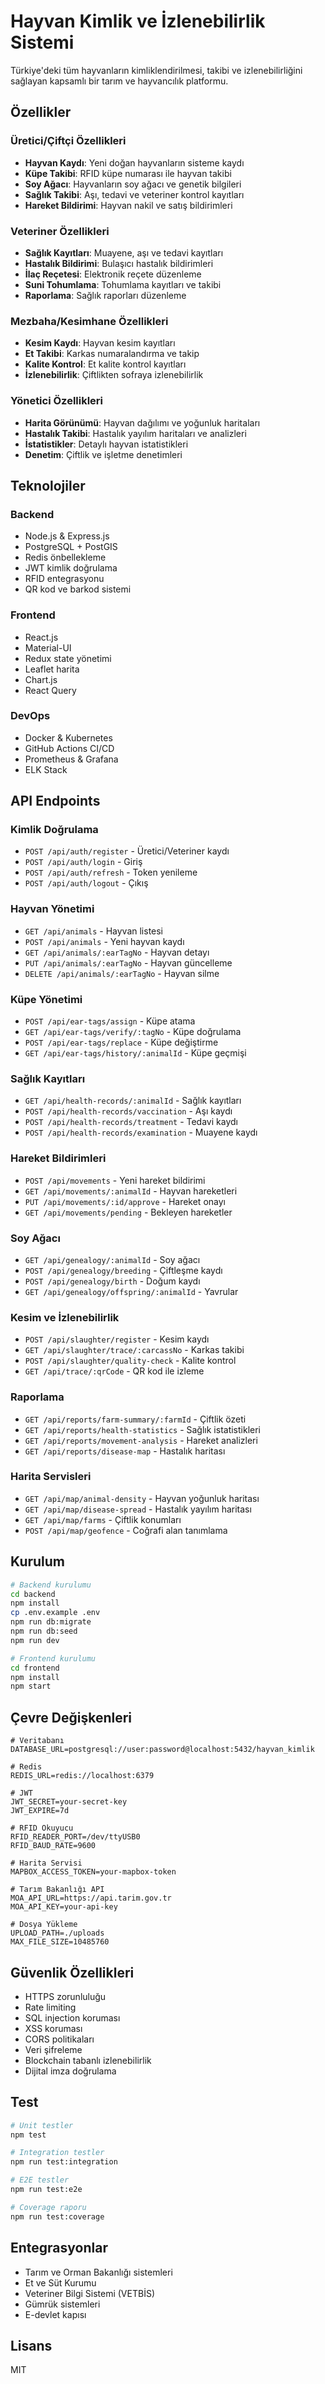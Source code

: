 # Hayvan Kimlik ve İzlenebilirlik Sistemi

Türkiye'deki tüm hayvanların kimliklendirilmesi, takibi ve izlenebilirliğini sağlayan kapsamlı bir tarım ve hayvancılık platformu.

## Özellikler

### Üretici/Çiftçi Özellikleri
- **Hayvan Kaydı**: Yeni doğan hayvanların sisteme kaydı
- **Küpe Takibi**: RFID küpe numarası ile hayvan takibi
- **Soy Ağacı**: Hayvanların soy ağacı ve genetik bilgileri
- **Sağlık Takibi**: Aşı, tedavi ve veteriner kontrol kayıtları
- **Hareket Bildirimi**: Hayvan nakil ve satış bildirimleri

### Veteriner Özellikleri
- **Sağlık Kayıtları**: Muayene, aşı ve tedavi kayıtları
- **Hastalık Bildirimi**: Bulaşıcı hastalık bildirimleri
- **İlaç Reçetesi**: Elektronik reçete düzenleme
- **Suni Tohumlama**: Tohumlama kayıtları ve takibi
- **Raporlama**: Sağlık raporları düzenleme

### Mezbaha/Kesimhane Özellikleri
- **Kesim Kaydı**: Hayvan kesim kayıtları
- **Et Takibi**: Karkas numaralandırma ve takip
- **Kalite Kontrol**: Et kalite kontrol kayıtları
- **İzlenebilirlik**: Çiftlikten sofraya izlenebilirlik

### Yönetici Özellikleri
- **Harita Görünümü**: Hayvan dağılımı ve yoğunluk haritaları
- **Hastalık Takibi**: Hastalık yayılım haritaları ve analizleri
- **İstatistikler**: Detaylı hayvan istatistikleri
- **Denetim**: Çiftlik ve işletme denetimleri

## Teknolojiler

### Backend
- Node.js & Express.js
- PostgreSQL + PostGIS
- Redis önbellekleme
- JWT kimlik doğrulama
- RFID entegrasyonu
- QR kod ve barkod sistemi

### Frontend
- React.js
- Material-UI
- Redux state yönetimi
- Leaflet harita
- Chart.js
- React Query

### DevOps
- Docker & Kubernetes
- GitHub Actions CI/CD
- Prometheus & Grafana
- ELK Stack

## API Endpoints

### Kimlik Doğrulama
- `POST /api/auth/register` - Üretici/Veteriner kaydı
- `POST /api/auth/login` - Giriş
- `POST /api/auth/refresh` - Token yenileme
- `POST /api/auth/logout` - Çıkış

### Hayvan Yönetimi
- `GET /api/animals` - Hayvan listesi
- `POST /api/animals` - Yeni hayvan kaydı
- `GET /api/animals/:earTagNo` - Hayvan detayı
- `PUT /api/animals/:earTagNo` - Hayvan güncelleme
- `DELETE /api/animals/:earTagNo` - Hayvan silme

### Küpe Yönetimi
- `POST /api/ear-tags/assign` - Küpe atama
- `GET /api/ear-tags/verify/:tagNo` - Küpe doğrulama
- `POST /api/ear-tags/replace` - Küpe değiştirme
- `GET /api/ear-tags/history/:animalId` - Küpe geçmişi

### Sağlık Kayıtları
- `GET /api/health-records/:animalId` - Sağlık kayıtları
- `POST /api/health-records/vaccination` - Aşı kaydı
- `POST /api/health-records/treatment` - Tedavi kaydı
- `POST /api/health-records/examination` - Muayene kaydı

### Hareket Bildirimleri
- `POST /api/movements` - Yeni hareket bildirimi
- `GET /api/movements/:animalId` - Hayvan hareketleri
- `PUT /api/movements/:id/approve` - Hareket onayı
- `GET /api/movements/pending` - Bekleyen hareketler

### Soy Ağacı
- `GET /api/genealogy/:animalId` - Soy ağacı
- `POST /api/genealogy/breeding` - Çiftleşme kaydı
- `POST /api/genealogy/birth` - Doğum kaydı
- `GET /api/genealogy/offspring/:animalId` - Yavrular

### Kesim ve İzlenebilirlik
- `POST /api/slaughter/register` - Kesim kaydı
- `GET /api/slaughter/trace/:carcassNo` - Karkas takibi
- `POST /api/slaughter/quality-check` - Kalite kontrol
- `GET /api/trace/:qrCode` - QR kod ile izleme

### Raporlama
- `GET /api/reports/farm-summary/:farmId` - Çiftlik özeti
- `GET /api/reports/health-statistics` - Sağlık istatistikleri
- `GET /api/reports/movement-analysis` - Hareket analizleri
- `GET /api/reports/disease-map` - Hastalık haritası

### Harita Servisleri
- `GET /api/map/animal-density` - Hayvan yoğunluk haritası
- `GET /api/map/disease-spread` - Hastalık yayılım haritası
- `GET /api/map/farms` - Çiftlik konumları
- `POST /api/map/geofence` - Coğrafi alan tanımlama

## Kurulum

```bash
# Backend kurulumu
cd backend
npm install
cp .env.example .env
npm run db:migrate
npm run db:seed
npm run dev

# Frontend kurulumu
cd frontend
npm install
npm start
```

## Çevre Değişkenleri

```env
# Veritabanı
DATABASE_URL=postgresql://user:password@localhost:5432/hayvan_kimlik

# Redis
REDIS_URL=redis://localhost:6379

# JWT
JWT_SECRET=your-secret-key
JWT_EXPIRE=7d

# RFID Okuyucu
RFID_READER_PORT=/dev/ttyUSB0
RFID_BAUD_RATE=9600

# Harita Servisi
MAPBOX_ACCESS_TOKEN=your-mapbox-token

# Tarım Bakanlığı API
MOA_API_URL=https://api.tarim.gov.tr
MOA_API_KEY=your-api-key

# Dosya Yükleme
UPLOAD_PATH=./uploads
MAX_FILE_SIZE=10485760
```

## Güvenlik Özellikleri

- HTTPS zorunluluğu
- Rate limiting
- SQL injection koruması
- XSS koruması
- CORS politikaları
- Veri şifreleme
- Blockchain tabanlı izlenebilirlik
- Dijital imza doğrulama

## Test

```bash
# Unit testler
npm test

# Integration testler
npm run test:integration

# E2E testler
npm run test:e2e

# Coverage raporu
npm run test:coverage
```

## Entegrasyonlar

- Tarım ve Orman Bakanlığı sistemleri
- Et ve Süt Kurumu
- Veteriner Bilgi Sistemi (VETBİS)
- Gümrük sistemleri
- E-devlet kapısı

## Lisans

MIT